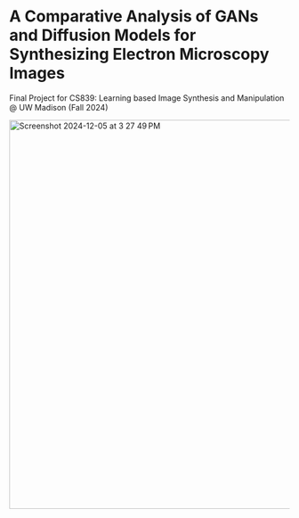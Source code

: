 # A Comparative Analysis of GANs and Diffusion Models for Synthesizing Electron Microscopy Images
Final Project for CS839: Learning based Image Synthesis and Manipulation @ UW Madison (Fall 2024)

<img width="698" alt="Screenshot 2024-12-05 at 3 27 49 PM" src="https://github.com/user-attachments/assets/18775ce9-9649-413a-9067-e6dff8b08c63">
